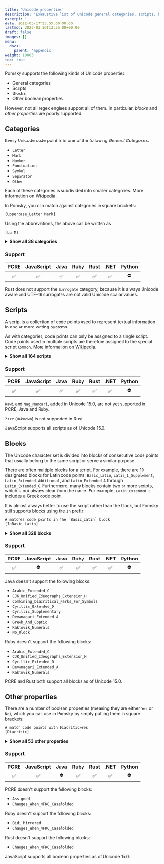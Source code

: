 ```yaml
---
title: 'Unicode properties'
description: 'Exhaustive list of Unicode general categories, scripts, blocks and other properties supported by Pomsky'
excerpt: ''
date: 2022-05-17T13:55:00+00:00
lastmod: 2023-03-16T13:55:00+00:00
draft: false
images: []
menu:
  docs:
    parent: 'appendix'
weight: 10003
toc: true
---
```


Pomsky supports the following kinds of Unicode properties:

- General categories
- Scripts
- Blocks
- Other boolean properties

However, not all regex engines support all of them. In particular, _blocks_ and _other properties_
are poorly supported.

## Categories

Every Unicode code point is in one of the following _General Categories_:

- `Letter`
- `Mark`
- `Number`
- `Punctuation`
- `Symbol`
- `Separator`
- `Other`

Each of these categories is subdivided into smaller categories. More information on [Wikipedia](https://en.wikipedia.org/wiki/Unicode_character_property#General_Category).

In Pomsky, you can match against categories in square brackets:

```pomsky
[Uppercase_Letter Mark]
```

Using the abbreviations, the above can be written as

```pomsky
[Lu M]
```

<details>
<summary><b>Show all 38 categories</b></summary>

| Abbr | Long                    | Description                                          |
| ---- | ----------------------- | ---------------------------------------------------- |
| `Lu` | `Uppercase_Letter`      | an uppercase letter                                  |
| `Ll` | `Lowercase_Letter`      | a lowercase letter                                   |
| `Lt` | `Titlecase_Letter`      | a digraphic character, with first part uppercase     |
| `LC` | `Cased_Letter`          | `Lu` \| `Ll` \| `Lt`                                 |
| `Lm` | `Modifier_Letter`       | a modifier letter                                    |
| `Lo` | `Other_Letter`          | other letters, including syllables and ideographs    |
| `L`  | `Letter`                | `Lu` \| `Ll` \| `Lt` \| `Lm` \| `Lo`                 |
| `Mn` | `Nonspacing_Mark`       | a nonspacing combining mark (zero advance width)     |
| `Mc` | `Spacing_Mark`          | a spacing combining mark (positive advance width)    |
| `Me` | `Enclosing_Mark`        | an enclosing combining mark                          |
| `M`  | `Mark`                  | `Mn` \| `Mc` \| `Me`                                 |
| `Nd` | `Decimal_Number`        | a decimal digit                                      |
| `Nl` | `Letter_Number`         | a letterlike numeric character                       |
| `No` | `Other_Number`          | a numeric character of other type                    |
| `N`  | `Number`                | `Nd` \| `Nl` \| `No`                                 |
| `Pc` | `Connector_Punctuation` | a connecting punctuation mark, like a tie            |
| `Pd` | `Dash_Punctuation`      | a dash or hyphen punctuation mark                    |
| `Ps` | `Open_Punctuation`      | an opening punctuation mark (of a pair)              |
| `Pe` | `Close_Punctuation`     | a closing punctuation mark (of a pair)               |
| `Pi` | `Initial_Punctuation`   | an initial quotation mark                            |
| `Pf` | `Final_Punctuation`     | a final quotation mark                               |
| `Po` | `Other_Punctuation`     | a punctuation mark of other type                     |
| `P`  | `Punctuation`           | `Pc` \| `Pd` \| `Ps` \| `Pe` \| `Pi` \| `Pf` \| `Po` |
| `Sm` | `Math_Symbol`           | a symbol of mathematical use                         |
| `Sc` | `Currency_Symbol`       | a currency sign                                      |
| `Sk` | `Modifier_Symbol`       | a non-letterlike modifier symbol                     |
| `So` | `Other_Symbol`          | a symbol of other type                               |
| `S`  | `Symbol`                | `Sm` \| `Sc` \| `Sk` \| `So`                         |
| `Zs` | `Space_Separator`       | a space character (of various non-zero widths)       |
| `Zl` | `Line_Separator`        | U+2028 LINE SEPARATOR only                           |
| `Zp` | `Paragraph_Separator`   | U+2029 PARAGRAPH SEPARATOR only                      |
| `Z`  | `Separator`             | `Zs` \| `Zl` \| `Zp`                                 |
| `Cc` | `Control`               | a C0 or C1 control code                              |
| `Cf` | `Format`                | a format control character                           |
| `Cs` | `Surrogate`             | a surrogate code point<br />⚠️ not supported in Rust |
| `Co` | `Private_Use`           | a private-use character                              |
| `Cn` | `Unassigned`            | a reserved unassigned code point or a noncharacter   |
| `C`  | `Other`                 | `Cc` \| `Cf` \| `Cs` \| `Co` \| `Cn`                 |

</details>

### Support

| PCRE | JavaScript | Java | Ruby | Rust | .NET | Python |
| :--: | :--------: | :--: | :--: | :--: | :--: | :----: |
|  ✅  |     ✅     |  ✅  |  ✅  |  ✅  |  ✅  |   ⛔   |

Rust does not support the `Surrogate` category, because it is always Unicode aware and UTF-16 surrogates are not valid Unicode scalar values.

## Scripts

A script is a collection of code points used to represent textual information in one or more writing systems.

As with categories, code points can only be assigned to a single script. Code points used in multiple scripts are therefore assigned to the special script `Common`. More information on [Wikipedia](<https://en.wikipedia.org/wiki/Script_(Unicode)>).

<details>
<summary><b>Show all 164 scripts</b></summary>

| Abbr   | Long / Notes                                                |
| ------ | ----------------------------------------------------------- |
| `Adlm` | `Adlam`                                                     |
| `Aghb` | `Caucasian_Albanian`                                        |
| `Ahom` | `Ahom`                                                      |
| `Arab` | `Arabic`                                                    |
| `Armi` | `Imperial_Aramaic`                                          |
| `Armn` | `Armenian`                                                  |
| `Avst` | `Avestan`                                                   |
| `Bali` | `Balinese`                                                  |
| `Bamu` | `Bamum`                                                     |
| `Bass` | `Bassa_Vah`                                                 |
| `Batk` | `Batak`                                                     |
| `Beng` | `Bengali`                                                   |
| `Bhks` | `Bhaiksuki`                                                 |
| `Bopo` | `Bopomofo`                                                  |
| `Brah` | `Brahmi`                                                    |
| `Brai` | `Braille`                                                   |
| `Bugi` | `Buginese`                                                  |
| `Buhd` | `Buhid`                                                     |
| `Cakm` | `Chakma`                                                    |
| `Cans` | `Canadian_Aboriginal`                                       |
| `Cari` | `Carian`                                                    |
| `Cham` | `Cham`                                                      |
| `Cher` | `Cherokee`                                                  |
| `Chrs` | `Chorasmian`                                                |
| `Copt` | `Coptic`, `Qaac`                                            |
| `Cpmn` | `Cypro_Minoan`                                              |
| `Cprt` | `Cypriot`                                                   |
| `Cyrl` | `Cyrillic`                                                  |
| `Deva` | `Devanagari`                                                |
| `Diak` | `Dives_Akuru`                                               |
| `Dogr` | `Dogra`                                                     |
| `Dsrt` | `Deseret`                                                   |
| `Dupl` | `Duployan`                                                  |
| `Egyp` | `Egyptian_Hieroglyphs`                                      |
| `Elba` | `Elbasan`                                                   |
| `Elym` | `Elymaic`                                                   |
| `Ethi` | `Ethiopic`                                                  |
| `Geor` | `Georgian`                                                  |
| `Glag` | `Glagolitic`                                                |
| `Gong` | `Gunjala_Gondi`                                             |
| `Gonm` | `Masaram_Gondi`                                             |
| `Goth` | `Gothic`                                                    |
| `Gran` | `Grantha`                                                   |
| `Grek` | `Greek`                                                     |
| `Gujr` | `Gujarati`                                                  |
| `Guru` | `Gurmukhi`                                                  |
| `Hang` | `Hangul`                                                    |
| `Hani` | `Han`                                                       |
| `Hano` | `Hanunoo`                                                   |
| `Hatr` | `Hatran`                                                    |
| `Hebr` | `Hebrew`                                                    |
| `Hira` | `Hiragana`                                                  |
| `Hluw` | `Anatolian_Hieroglyphs`                                     |
| `Hmng` | `Pahawh_Hmong`                                              |
| `Hmnp` | `Nyiakeng_Puachue_Hmong`                                    |
| `Hung` | `Old_Hungarian`                                             |
| `Ital` | `Old_Italic`                                                |
| `Java` | `Javanese`                                                  |
| `Kali` | `Kayah_Li`                                                  |
| `Kana` | `Katakana`                                                  |
| `Kawi` | `Kawi`<br />⚠️ not supported by PCRE, Java and Ruby         |
| `Khar` | `Kharoshthi`                                                |
| `Khmr` | `Khmer`                                                     |
| `Khoj` | `Khojki`                                                    |
| `Kits` | `Khitan_Small_Script`                                       |
| `Knda` | `Kannada`                                                   |
| `Kthi` | `Kaithi`                                                    |
| `Lana` | `Tai_Tham`                                                  |
| `Laoo` | `Lao`                                                       |
| `Latn` | `Latin`                                                     |
| `Lepc` | `Lepcha`                                                    |
| `Limb` | `Limbu`                                                     |
| `Lina` | `Linear_A`                                                  |
| `Linb` | `Linear_B`                                                  |
| `Lisu` | `Lisu`                                                      |
| `Lyci` | `Lycian`                                                    |
| `Lydi` | `Lydian`                                                    |
| `Mahj` | `Mahajani`                                                  |
| `Maka` | `Makasar`                                                   |
| `Mand` | `Mandaic`                                                   |
| `Mani` | `Manichaean`                                                |
| `Marc` | `Marchen`                                                   |
| `Medf` | `Medefaidrin`                                               |
| `Mend` | `Mende_Kikakui`                                             |
| `Merc` | `Meroitic_Cursive`                                          |
| `Mero` | `Meroitic_Hieroglyphs`                                      |
| `Mlym` | `Malayalam`                                                 |
| `Modi` | `Modi`                                                      |
| `Mong` | `Mongolian`                                                 |
| `Mroo` | `Mro`                                                       |
| `Mtei` | `Meetei_Mayek`                                              |
| `Mult` | `Multani`                                                   |
| `Mymr` | `Myanmar`                                                   |
| `Nagm` | `Nag_Mundari`<br /> ⚠️ not supported by PCRE, Java and Ruby |
| `Nand` | `Nandinagari`                                               |
| `Narb` | `Old_North_Arabian`                                         |
| `Nbat` | `Nabataean`                                                 |
| `Newa` | `Newa`                                                      |
| `Nkoo` | `Nko`                                                       |
| `Nshu` | `Nushu`                                                     |
| `Ogam` | `Ogham`                                                     |
| `Olck` | `Ol_Chiki`                                                  |
| `Orkh` | `Old_Turkic`                                                |
| `Orya` | `Oriya`                                                     |
| `Osge` | `Osage`                                                     |
| `Osma` | `Osmanya`                                                   |
| `Ougr` | `Old_Uyghur`                                                |
| `Palm` | `Palmyrene`                                                 |
| `Pauc` | `Pau_Cin_Hau`                                               |
| `Perm` | `Old_Permic`                                                |
| `Phag` | `Phags_Pa`                                                  |
| `Phli` | `Inscriptional_Pahlavi`                                     |
| `Phlp` | `Psalter_Pahlavi`                                           |
| `Phnx` | `Phoenician`                                                |
| `Plrd` | `Miao`                                                      |
| `Prti` | `Inscriptional_Parthian`                                    |
| `Rjng` | `Rejang`                                                    |
| `Rohg` | `Hanifi_Rohingya`                                           |
| `Runr` | `Runic`                                                     |
| `Samr` | `Samaritan`                                                 |
| `Sarb` | `Old_South_Arabian`                                         |
| `Saur` | `Saurashtra`                                                |
| `Sgnw` | `SignWriting`                                               |
| `Shaw` | `Shavian`                                                   |
| `Shrd` | `Sharada`                                                   |
| `Sidd` | `Siddham`                                                   |
| `Sind` | `Khudawadi`                                                 |
| `Sinh` | `Sinhala`                                                   |
| `Sogd` | `Sogdian`                                                   |
| `Sogo` | `Old_Sogdian`                                               |
| `Sora` | `Sora_Sompeng`                                              |
| `Soyo` | `Soyombo`                                                   |
| `Sund` | `Sundanese`                                                 |
| `Sylo` | `Syloti_Nagri`                                              |
| `Syrc` | `Syriac`                                                    |
| `Tagb` | `Tagbanwa`                                                  |
| `Takr` | `Takri`                                                     |
| `Tale` | `Tai_Le`                                                    |
| `Talu` | `New_Tai_Lue`                                               |
| `Taml` | `Tamil`                                                     |
| `Tang` | `Tangut`                                                    |
| `Tavt` | `Tai_Viet`                                                  |
| `Telu` | `Telugu`                                                    |
| `Tfng` | `Tifinagh`                                                  |
| `Tglg` | `Tagalog`                                                   |
| `Thaa` | `Thaana`                                                    |
| `Thai` | `Thai`                                                      |
| `Tibt` | `Tibetan`                                                   |
| `Tirh` | `Tirhuta`                                                   |
| `Tnsa` | `Tangsa`                                                    |
| `Toto` | `Toto`                                                      |
| `Ugar` | `Ugaritic`                                                  |
| `Vaii` | `Vai`                                                       |
| `Vith` | `Vithkuqi`                                                  |
| `Wara` | `Warang_Citi`                                               |
| `Wcho` | `Wancho`                                                    |
| `Xpeo` | `Old_Persian`                                               |
| `Xsux` | `Cuneiform`                                                 |
| `Yezi` | `Yezidi`                                                    |
| `Yiii` | `Yi`                                                        |
| `Zanb` | `Zanabazar_Square`                                          |
| `Zinh` | `Inherited`                                                 |
| `Zyyy` | `Common`                                                    |
| `Zzzz` | `Unknown`<br /> ⚠️ not supported by Rust                    |

</details>

### Support

| PCRE | JavaScript | Java | Ruby | Rust | .NET | Python |
| :--: | :--------: | :--: | :--: | :--: | :--: | :----: |
|  ✅  |     ✅     |  ✅  |  ✅  |  ✅  |  ✅  |   ⛔   |

`Kawi` and `Nag_Mundari`, added in Unicode 15.0, are not yet supported in PCRE, Java and Ruby.

`Zzzz` (`Unknown`) is not supported in Rust.

JavaScript supports all scripts as of Unicode 15.0.

## Blocks

The Unicode character set is divided into blocks of consecutive code points that usually belong to the same script or serve a similar purpose.

There are often multiple blocks for a script. For example, there are 10 designated blocks for Latin code points: `Basic_Latin`, `Latin_1_Supplement`, `Latin_Extended_Additional`, and `Latin_Extended_A` through `Latin_Extended_G`. Furthermore, many blocks contain two or more scripts, which is not always clear from the name. For example, `Latin_Extended_E` includes a Greek code point.

It is almost always better to use the script rather than the block, but Pomsky still supports blocks using the `In` prefix:

```pomsky
# matches code points in the `Basic_Latin` block
[InBasic_Latin]
```

<details>
<summary><b>Show all 328 blocks</b></summary>

| Names                                                                                                |
| ---------------------------------------------------------------------------------------------------- |
| `Adlam`                                                                                              |
| `Aegean_Numbers`                                                                                     |
| `Ahom`                                                                                               |
| `Alchemical`, `Alchemical_Symbols`                                                                   |
| `Alphabetic_PF`, `Alphabetic_Presentation_Forms`                                                     |
| `Anatolian_Hieroglyphs`                                                                              |
| `Ancient_Greek_Music`, `Ancient_Greek_Musical_Notation`                                              |
| `Ancient_Greek_Numbers`                                                                              |
| `Ancient_Symbols`                                                                                    |
| `Arabic`                                                                                             |
| `Arabic_Ext_A`, `Arabic_Extended_A`                                                                  |
| `Arabic_Ext_B`, `Arabic_Extended_B`                                                                  |
| `Arabic_Ext_C`, `Arabic_Extended_C`                                                                  |
| `Arabic_Math`, `Arabic_Mathematical_Alphabetic_Symbols`                                              |
| `Arabic_PF_A`, `Arabic_Presentation_Forms_A`                                                         |
| `Arabic_PF_B`, `Arabic_Presentation_Forms_B`                                                         |
| `Arabic_Sup`, `Arabic_Supplement`                                                                    |
| `Armenian`                                                                                           |
| `Arrows`                                                                                             |
| `ASCII`, `Basic_Latin`                                                                               |
| `Avestan`                                                                                            |
| `Balinese`                                                                                           |
| `Bamum`                                                                                              |
| `Bamum_Sup`, `Bamum_Supplement`                                                                      |
| `Bassa_Vah`                                                                                          |
| `Batak`                                                                                              |
| `Bengali`                                                                                            |
| `Bhaiksuki`                                                                                          |
| `Block_Elements`                                                                                     |
| `Bopomofo`                                                                                           |
| `Bopomofo_Ext`, `Bopomofo_Extended`                                                                  |
| `Box_Drawing`                                                                                        |
| `Brahmi`                                                                                             |
| `Braille`, `Braille_Patterns`                                                                        |
| `Buginese`                                                                                           |
| `Buhid`                                                                                              |
| `Byzantine_Music`, `Byzantine_Musical_Symbols`                                                       |
| `Carian`                                                                                             |
| `Caucasian_Albanian`                                                                                 |
| `Chakma`                                                                                             |
| `Cham`                                                                                               |
| `Cherokee`                                                                                           |
| `Cherokee_Sup`, `Cherokee_Supplement`                                                                |
| `Chess_Symbols`                                                                                      |
| `Chorasmian`                                                                                         |
| `CJK`, `CJK_Unified_Ideographs`                                                                      |
| `CJK_Compat`, `CJK_Compatibility`                                                                    |
| `CJK_Compat_Forms`, `CJK_Compatibility_Forms`                                                        |
| `CJK_Compat_Ideographs`, `CJK_Compatibility_Ideographs`                                              |
| `CJK_Compat_Ideographs_Sup`, `CJK_Compatibility_Ideographs_Supplement`                               |
| `CJK_Ext_A`, `CJK_Unified_Ideographs_Extension_A`                                                    |
| `CJK_Ext_B`, `CJK_Unified_Ideographs_Extension_B`                                                    |
| `CJK_Ext_C`, `CJK_Unified_Ideographs_Extension_C`                                                    |
| `CJK_Ext_D`, `CJK_Unified_Ideographs_Extension_D`                                                    |
| `CJK_Ext_E`, `CJK_Unified_Ideographs_Extension_E`                                                    |
| `CJK_Ext_F`, `CJK_Unified_Ideographs_Extension_F`                                                    |
| `CJK_Ext_G`, `CJK_Unified_Ideographs_Extension_G`                                                    |
| `CJK_Ext_H`, `CJK_Unified_Ideographs_Extension_H`                                                    |
| `CJK_Radicals_Sup`, `CJK_Radicals_Supplement`                                                        |
| `CJK_Strokes`                                                                                        |
| `CJK_Symbols`, `CJK_Symbols_And_Punctuation`                                                         |
| `Compat_Jamo`, `Hangul_Compatibility_Jamo`                                                           |
| `Control_Pictures`                                                                                   |
| `Coptic`                                                                                             |
| `Coptic_Epact_Numbers`                                                                               |
| `Counting_Rod`, `Counting_Rod_Numerals`                                                              |
| `Cuneiform`                                                                                          |
| `Cuneiform_Numbers`, `Cuneiform_Numbers_And_Punctuation`                                             |
| `Currency_Symbols`                                                                                   |
| `Cypriot_Syllabary`                                                                                  |
| `Cypro_Minoan`                                                                                       |
| `Cyrillic`                                                                                           |
| `Cyrillic_Ext_A`, `Cyrillic_Extended_A`                                                              |
| `Cyrillic_Ext_B`, `Cyrillic_Extended_B`                                                              |
| `Cyrillic_Ext_C`, `Cyrillic_Extended_C`                                                              |
| `Cyrillic_Ext_D`, `Cyrillic_Extended_D`                                                              |
| `Cyrillic_Sup`, `Cyrillic_Supplement`, `Cyrillic_Supplementary`                                      |
| `Deseret`                                                                                            |
| `Devanagari`                                                                                         |
| `Devanagari_Ext`, `Devanagari_Extended`                                                              |
| `Devanagari_Ext_A`, `Devanagari_Extended_A`                                                          |
| `Diacriticals`, `Combining_Diacritical_Marks`                                                        |
| `Diacriticals_Ext`, `Combining_Diacritical_Marks_Extended`                                           |
| `Diacriticals_For_Symbols`, `Combining_Diacritical_Marks_For_Symbols`, `Combining_Marks_For_Symbols` |
| `Diacriticals_Sup`, `Combining_Diacritical_Marks_Supplement`                                         |
| `Dingbats`                                                                                           |
| `Dives_Akuru`                                                                                        |
| `Dogra`                                                                                              |
| `Domino`, `Domino_Tiles`                                                                             |
| `Duployan`                                                                                           |
| `Early_Dynastic_Cuneiform`                                                                           |
| `Egyptian_Hieroglyph_Format_Controls`                                                                |
| `Egyptian_Hieroglyphs`                                                                               |
| `Elbasan`                                                                                            |
| `Elymaic`                                                                                            |
| `Emoticons`                                                                                          |
| `Enclosed_Alphanum`, `Enclosed_Alphanumerics`                                                        |
| `Enclosed_Alphanum_Sup`, `Enclosed_Alphanumeric_Supplement`                                          |
| `Enclosed_CJK`, `Enclosed_CJK_Letters_And_Months`                                                    |
| `Enclosed_Ideographic_Sup`, `Enclosed_Ideographic_Supplement`                                        |
| `Ethiopic`                                                                                           |
| `Ethiopic_Ext`, `Ethiopic_Extended`                                                                  |
| `Ethiopic_Ext_A`, `Ethiopic_Extended_A`                                                              |
| `Ethiopic_Ext_B`, `Ethiopic_Extended_B`                                                              |
| `Ethiopic_Sup`, `Ethiopic_Supplement`                                                                |
| `Geometric_Shapes`                                                                                   |
| `Geometric_Shapes_Ext`, `Geometric_Shapes_Extended`                                                  |
| `Georgian`                                                                                           |
| `Georgian_Ext`, `Georgian_Extended`                                                                  |
| `Georgian_Sup`, `Georgian_Supplement`                                                                |
| `Glagolitic`                                                                                         |
| `Glagolitic_Sup`, `Glagolitic_Supplement`                                                            |
| `Gothic`                                                                                             |
| `Grantha`                                                                                            |
| `Greek`, `Greek_And_Coptic`                                                                          |
| `Greek_Ext`, `Greek_Extended`                                                                        |
| `Gujarati`                                                                                           |
| `Gunjala_Gondi`                                                                                      |
| `Gurmukhi`                                                                                           |
| `Half_And_Full_Forms`, `Halfwidth_And_Fullwidth_Forms`                                               |
| `Half_Marks`, `Combining_Half_Marks`                                                                 |
| `Hangul`, `Hangul_Syllables`                                                                         |
| `Hanifi_Rohingya`                                                                                    |
| `Hanunoo`                                                                                            |
| `Hatran`                                                                                             |
| `Hebrew`                                                                                             |
| `High_PU_Surrogates`, `High_Private_Use_Surrogates`                                                  |
| `High_Surrogates`                                                                                    |
| `Hiragana`                                                                                           |
| `IDC`, `Ideographic_Description_Characters`                                                          |
| `Ideographic_Symbols`, `Ideographic_Symbols_And_Punctuation`                                         |
| `Imperial_Aramaic`                                                                                   |
| `Indic_Number_Forms`, `Common_Indic_Number_Forms`                                                    |
| `Indic_Siyaq_Numbers`                                                                                |
| `Inscriptional_Pahlavi`                                                                              |
| `Inscriptional_Parthian`                                                                             |
| `IPA_Ext`, `IPA_Extensions`                                                                          |
| `Jamo`, `Hangul_Jamo`                                                                                |
| `Jamo_Ext_A`, `Hangul_Jamo_Extended_A`                                                               |
| `Jamo_Ext_B`, `Hangul_Jamo_Extended_B`                                                               |
| `Javanese`                                                                                           |
| `Kaithi`                                                                                             |
| `Kaktovik_Numerals`                                                                                  |
| `Kana_Ext_A`, `Kana_Extended_A`                                                                      |
| `Kana_Ext_B`, `Kana_Extended_B`                                                                      |
| `Kana_Sup`, `Kana_Supplement`                                                                        |
| `Kanbun`                                                                                             |
| `Kangxi`, `Kangxi_Radicals`                                                                          |
| `Kannada`                                                                                            |
| `Katakana`                                                                                           |
| `Katakana_Ext`, `Katakana_Phonetic_Extensions`                                                       |
| `Kawi`                                                                                               |
| `Kayah_Li`                                                                                           |
| `Kharoshthi`                                                                                         |
| `Khitan_Small_Script`                                                                                |
| `Khmer`                                                                                              |
| `Khmer_Symbols`                                                                                      |
| `Khojki`                                                                                             |
| `Khudawadi`                                                                                          |
| `Lao`                                                                                                |
| `Latin_1_Sup`, `Latin_1_Supplement` , `Latin_1`                                                      |
| `Latin_Ext_A`, `Latin_Extended_A`                                                                    |
| `Latin_Ext_Additional`, `Latin_Extended_Additional`                                                  |
| `Latin_Ext_B`, `Latin_Extended_B`                                                                    |
| `Latin_Ext_C`, `Latin_Extended_C`                                                                    |
| `Latin_Ext_D`, `Latin_Extended_D`                                                                    |
| `Latin_Ext_E`, `Latin_Extended_E`                                                                    |
| `Latin_Ext_F`, `Latin_Extended_F`                                                                    |
| `Latin_Ext_G`, `Latin_Extended_G`                                                                    |
| `Lepcha`                                                                                             |
| `Letterlike_Symbols`                                                                                 |
| `Limbu`                                                                                              |
| `Linear_A`                                                                                           |
| `Linear_B_Ideograms`                                                                                 |
| `Linear_B_Syllabary`                                                                                 |
| `Lisu`                                                                                               |
| `Lisu_Sup`, `Lisu_Supplement`                                                                        |
| `Low_Surrogates`                                                                                     |
| `Lycian`                                                                                             |
| `Lydian`                                                                                             |
| `Mahajani`                                                                                           |
| `Mahjong`, `Mahjong_Tiles`                                                                           |
| `Makasar`                                                                                            |
| `Malayalam`                                                                                          |
| `Mandaic`                                                                                            |
| `Manichaean`                                                                                         |
| `Marchen`                                                                                            |
| `Masaram_Gondi`                                                                                      |
| `Math_Alphanum`, `Mathematical_Alphanumeric_Symbols`                                                 |
| `Math_Operators`, `Mathematical_Operators`                                                           |
| `Mayan_Numerals`                                                                                     |
| `Medefaidrin`                                                                                        |
| `Meetei_Mayek`                                                                                       |
| `Meetei_Mayek_Ext`, `Meetei_Mayek_Extensions`                                                        |
| `Mende_Kikakui`                                                                                      |
| `Meroitic_Cursive`                                                                                   |
| `Meroitic_Hieroglyphs`                                                                               |
| `Miao`                                                                                               |
| `Misc_Arrows`, `Miscellaneous_Symbols_And_Arrows`                                                    |
| `Misc_Math_Symbols_A`, `Miscellaneous_Mathematical_Symbols_A`                                        |
| `Misc_Math_Symbols_B`, `Miscellaneous_Mathematical_Symbols_B`                                        |
| `Misc_Pictographs`, `Miscellaneous_Symbols_And_Pictographs`                                          |
| `Misc_Symbols`, `Miscellaneous_Symbols`                                                              |
| `Misc_Technical`, `Miscellaneous_Technical`                                                          |
| `Modi`                                                                                               |
| `Modifier_Letters`, `Spacing_Modifier_Letters`                                                       |
| `Modifier_Tone_Letters`                                                                              |
| `Mongolian`                                                                                          |
| `Mongolian_Sup`, `Mongolian_Supplement`                                                              |
| `Mro`                                                                                                |
| `Multani`                                                                                            |
| `Music`, `Musical_Symbols`                                                                           |
| `Myanmar`                                                                                            |
| `Myanmar_Ext_A`, `Myanmar_Extended_A`                                                                |
| `Myanmar_Ext_B`, `Myanmar_Extended_B`                                                                |
| `Nabataean`                                                                                          |
| `Nag_Mundari`                                                                                        |
| `Nandinagari`                                                                                        |
| `NB`, `No_Block`                                                                                     |
| `New_Tai_Lue`                                                                                        |
| `Newa`                                                                                               |
| `NKo`                                                                                                |
| `Number_Forms`                                                                                       |
| `Nushu`                                                                                              |
| `Nyiakeng_Puachue_Hmong`                                                                             |
| `OCR`, `Optical_Character_Recognition`                                                               |
| `Ogham`                                                                                              |
| `Ol_Chiki`                                                                                           |
| `Old_Hungarian`                                                                                      |
| `Old_Italic`                                                                                         |
| `Old_North_Arabian`                                                                                  |
| `Old_Permic`                                                                                         |
| `Old_Persian`                                                                                        |
| `Old_Sogdian`                                                                                        |
| `Old_South_Arabian`                                                                                  |
| `Old_Turkic`                                                                                         |
| `Old_Uyghur`                                                                                         |
| `Oriya`                                                                                              |
| `Ornamental_Dingbats`                                                                                |
| `Osage`                                                                                              |
| `Osmanya`                                                                                            |
| `Ottoman_Siyaq_Numbers`                                                                              |
| `Pahawh_Hmong`                                                                                       |
| `Palmyrene`                                                                                          |
| `Pau_Cin_Hau`                                                                                        |
| `Phags_Pa`                                                                                           |
| `Phaistos`, `Phaistos_Disc`                                                                          |
| `Phoenician`                                                                                         |
| `Phonetic_Ext`, `Phonetic_Extensions`                                                                |
| `Phonetic_Ext_Sup`, `Phonetic_Extensions_Supplement`                                                 |
| `Playing_Cards`                                                                                      |
| `Psalter_Pahlavi`                                                                                    |
| `PUA`, `Private_Use_Area`, `Private_Use`                                                             |
| `Punctuation`, `General_Punctuation`                                                                 |
| `Rejang`                                                                                             |
| `Rumi`, `Rumi_Numeral_Symbols`                                                                       |
| `Runic`                                                                                              |
| `Samaritan`                                                                                          |
| `Saurashtra`                                                                                         |
| `Sharada`                                                                                            |
| `Shavian`                                                                                            |
| `Shorthand_Format_Controls`                                                                          |
| `Siddham`                                                                                            |
| `Sinhala`                                                                                            |
| `Sinhala_Archaic_Numbers`                                                                            |
| `Small_Forms`, `Small_Form_Variants`                                                                 |
| `Small_Kana_Ext`, `Small_Kana_Extension`                                                             |
| `Sogdian`                                                                                            |
| `Sora_Sompeng`                                                                                       |
| `Soyombo`                                                                                            |
| `Specials`                                                                                           |
| `Sundanese`                                                                                          |
| `Sundanese_Sup`, `Sundanese_Supplement`                                                              |
| `Sup_Arrows_A`, `Supplemental_Arrows_A`                                                              |
| `Sup_Arrows_B`, `Supplemental_Arrows_B`                                                              |
| `Sup_Arrows_C`, `Supplemental_Arrows_C`                                                              |
| `Sup_Math_Operators`, `Supplemental_Mathematical_Operators`                                          |
| `Sup_PUA_A`, `Supplementary_Private_Use_Area_A`                                                      |
| `Sup_PUA_B`, `Supplementary_Private_Use_Area_B`                                                      |
| `Sup_Punctuation`, `Supplemental_Punctuation`                                                        |
| `Sup_Symbols_And_Pictographs`, `Supplemental_Symbols_And_Pictographs`                                |
| `Super_And_Sub`, `Superscripts_And_Subscripts`                                                       |
| `Sutton_SignWriting`                                                                                 |
| `Syloti_Nagri`                                                                                       |
| `Symbols_And_Pictographs_Ext_A`, `Symbols_And_Pictographs_Extended_A`                                |
| `Symbols_For_Legacy_Computing`                                                                       |
| `Syriac`                                                                                             |
| `Syriac_Sup`, `Syriac_Supplement`                                                                    |
| `Tagalog`                                                                                            |
| `Tagbanwa`                                                                                           |
| `Tags`                                                                                               |
| `Tai_Le`                                                                                             |
| `Tai_Tham`                                                                                           |
| `Tai_Viet`                                                                                           |
| `Tai_Xuan_Jing`, `Tai_Xuan_Jing_Symbols`                                                             |
| `Takri`                                                                                              |
| `Tamil`                                                                                              |
| `Tamil_Sup`, `Tamil_Supplement`                                                                      |
| `Tangsa`                                                                                             |
| `Tangut`                                                                                             |
| `Tangut_Components`                                                                                  |
| `Tangut_Sup`, `Tangut_Supplement`                                                                    |
| `Telugu`                                                                                             |
| `Thaana`                                                                                             |
| `Thai`                                                                                               |
| `Tibetan`                                                                                            |
| `Tifinagh`                                                                                           |
| `Tirhuta`                                                                                            |
| `Toto`                                                                                               |
| `Transport_And_Map`, `Transport_And_Map_Symbols`                                                     |
| `UCAS`, `Unified_Canadian_Aboriginal_Syllabics`, `Canadian_Syllabics`                                |
| `UCAS_Ext`, `Unified_Canadian_Aboriginal_Syllabics_Extended`                                         |
| `UCAS_Ext_A`, `Unified_Canadian_Aboriginal_Syllabics_Extended_A`                                     |
| `Ugaritic`                                                                                           |
| `Vai`                                                                                                |
| `Vedic_Ext`, `Vedic_Extensions`                                                                      |
| `Vertical_Forms`                                                                                     |
| `Vithkuqi`                                                                                           |
| `VS`, `Variation_Selectors`                                                                          |
| `VS_Sup`, `Variation_Selectors_Supplement`                                                           |
| `Wancho`                                                                                             |
| `Warang_Citi`                                                                                        |
| `Yezidi`                                                                                             |
| `Yi_Radicals`                                                                                        |
| `Yi_Syllables`                                                                                       |
| `Yijing`, `Yijing_Hexagram_Symbols`                                                                  |
| `Zanabazar_Square`                                                                                   |
| `Znamenny_Music`, `Znamenny_Musical_Notation`                                                        |

</details>

### Support

| PCRE | JavaScript | Java | Ruby | Rust | .NET | Python |
| :--: | :--------: | :--: | :--: | :--: | :--: | :----: |
|  ✅  |     ⛔     |  ✅  |  ✅  |  ✅  |  ✅  |   ⛔   |

Java doesn't support the following blocks:

- `Arabic_Extended_C`
- `CJK_Unified_Ideographs_Extension_H`
- `Combining_Diacritical_Marks_For_Symbols`
- `Cyrillic_Extended_D`
- `Cyrillic_Supplementary`
- `Devanagari_Extended_A`
- `Greek_And_Coptic`
- `Kaktovik_Numerals`
- `No_Block`

Ruby doesn't support the following blocks:

- `Arabic_Extended_C`
- `CJK_Unified_Ideographs_Extension_H`
- `Cyrillic_Extended_D`
- `Devanagari_Extended_A`
- `Kaktovik_Numerals`

PCRE and Rust both support all blocks as of Unicode 15.0.

## Other properties

There are a number of boolean properties (meaning they are either `Yes` or `No`), which you can use in Pomsky by simply putting them in square brackets:

```pomsky
# match code points with Diacritic=Yes
[Diacritic]
```

<details>
<summary><b>Show all 53 other properties</b></summary>

| Abbr       | Long                           |
| ---------- | ------------------------------ |
| `ASCII`    | `ASCII`                        |
| `AHex`     | `ASCII_Hex_Digit`              |
| `Alpha`    | `Alphabetic`                   |
| `Any`      | `Any`                          |
| `Assigned` | `Assigned`                     |
| `Bidi_C`   | `Bidi_Control`                 |
| `Bidi_M`   | `Bidi_Mirrored`                |
| `CI`       | `Case_Ignorable`               |
| `Cased`    | `Cased`                        |
| `CWCF`     | `Changes_When_Casefolded`      |
| `CWCM`     | `Changes_When_Casemapped`      |
| `CWL`      | `Changes_When_Lowercased`      |
| `CWKCF`    | `Changes_When_NFKC_Casefolded` |
| `CWT`      | `Changes_When_Titlecased`      |
| `CWU`      | `Changes_When_Uppercased`      |
| `Dash`     | `Dash`                         |
| `DI`       | `Default_Ignorable_Code_Point` |
| `Dep`      | `Deprecated`                   |
| `Dia`      | `Diacritic`                    |
| `Emoji`    | `Emoji`                        |
| `EComp`    | `Emoji_Component`              |
| `EMod`     | `Emoji_Modifier`               |
| `EBase`    | `Emoji_Modifier_Base`          |
| `EPres`    | `Emoji_Presentation`           |
| `ExtPict`  | `Extended_Pictographic`        |
| `Ext`      | `Extender`                     |
| `Gr_Base`  | `Grapheme_Base`                |
| `Gr_Ext`   | `Grapheme_Extend`              |
| `Hex`      | `Hex_Digit`                    |
| `IDSB`     | `IDS_Binary_Operator`          |
| `IDST`     | `IDS_Trinary_Operator`         |
| `IDC`      | `ID_Continue`                  |
| `IDS`      | `ID_Start`                     |
| `Ideo`     | `Ideographic`                  |
| `Join_C`   | `Join_Control`                 |
| `LOE`      | `Logical_Order_Exception`      |
| `Lower`    | `Lowercase`                    |
| `Math`     | `Math`                         |
| `NChar`    | `Noncharacter_Code_Point`      |
| `Pat_Syn`  | `Pattern_Syntax`               |
| `Pat_WS`   | `Pattern_White_Space`          |
| `QMark`    | `Quotation_Mark`               |
| `Radical`  | `Radical`                      |
| `RI`       | `Regional_Indicator`           |
| `STerm`    | `Sentence_Terminal`            |
| `SD`       | `Soft_Dotted`                  |
| `Term`     | `Terminal_Punctuation`         |
| `UIdeo`    | `Unified_Ideograph`            |
| `Upper`    | `Uppercase`                    |
| `VS`       | `Variation_Selector`           |
| `space`    | `White_Space`                  |
| `XIDC`     | `XID_Continue`                 |
| `XIDS`     | `XID_Start`                    |

</details>

### Support

| PCRE | JavaScript | Java | Ruby | Rust | .NET | Python |
| :--: | :--------: | :--: | :--: | :--: | :--: | :----: |
|  ✅  |     ✅     |  ⛔  |  ✅  |  ✅  |  ✅  |   ⛔   |

PCRE doesn't support the following blocks:

- `Assigned`
- `Changes_When_NFKC_Casefolded`

Ruby doesn't support the following blocks:

- `Bidi_Mirrored`
- `Changes_When_NFKC_Casefolded`

Rust doesn't support the following blocks:

- `Changes_When_NFKC_Casefolded`

JavaScript supports all boolean properties as of Unicode 15.0.
